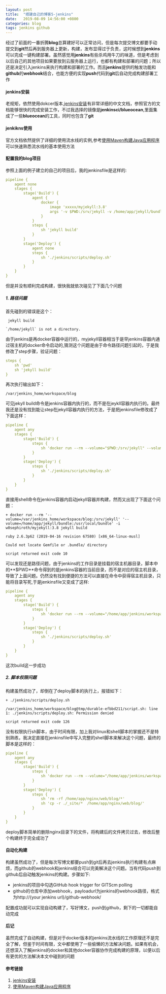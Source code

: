 ```yaml
---
layout: post
title:  "搭建自己的博客5-jenkins"
date:   2019-08-09 14:56:00 +0800
categories: blog
tags: jenkins github
---
```


经过了前面的一番折腾**blog**总算建好可以正常访问，但是每次提交博文都要手动提交到**git**然后再到服务器上更新，构建，发布显得过于负责，这时候想到**jenkins**可以完成一键构建部署。虽然感觉用**jenkins**有些杀鸡用牛刀的味道，但是考虑到以后自己的其他项目如果要放到云服务器上运行，也都有构建和部署的问题；所以还是决定引入jenkins来执行构建和部署的工作。而且**jenkins**提供的触发功能和**github**的**webhook**结合，也能方便的实现**push**代码到**git**后自动完成构建部署工作

#### jenkins安装

老规矩，依然使用dokcer版本,[jenkins安装][]有非常详细的中文文档，参照官方的文档能够很快的完成安装工作，不过我选择的镜像是**jenkinsci/blueocean**,里面集成了一些**blueocean**的工具，同时也包含了**git**

#### jenkikns使用

官方文档依然提供了详细的使用流水线的实例,参考[使用Maven构建Java应用程序][]可以快速熟悉流水线的基本使用方法

#### 配置我的blog项目

参照上面的例子建立的自己的项目后，我的jenkinsfile是这样的:
```yml
pipeline {
    agent none
    stages {
        stage('Build') {
            agent {
                docker {
                    image 'xxxxx/myjekyll:3.8'
                    args '-v $PWD:/srv/jekyll -v /home/app/jekyll/bundle:/usr/local/bundle'
                }
            }
            steps {
                sh 'jekyll build'
            }
        }
        stage('Deploy') {
            agent none
            steps {
                sh './jenkins/scripts/deploy.sh'
            }
        }
    }
}
```
但是并没有顺利完成构建，很快我就依次碰见了下面几个问题

##### 1. 路径问题

首先碰到的错误是这个：
```
 jekyll build

`/home/jekyll` is not a directory.
```
由于jenkins是再docker容器中运行的，myjekyll容器相当于是早jenkins容器内通过宿主机的docker命令启动的,猜测这个问题是由于命令路径问题引起的，于是我修改了step步骤，验证问题：
```yml
steps {
    sh 'pwd'
    sh 'jekyll build'
}
```
再次执行输出如下：
```
/var/jenkins_home/workspace/blog
```
可见jekyll build命令是jenkins容器内执行的，而不是在jeykll容器内执行的。最终我还是没有找到能让step在jekyll容器内执行的方法，于是把jenkinsfile修改成了下面这样：
```yml
pipeline {
    agent any
    stages {
        stage('Build') {
            steps {
                sh 'docker run --rm --volume="$PWD:/srv/jekyll" --volume="/home/app/jekyll/bundle:/usr/local/bundle"  -i xxxxx/myjekyll:3.8 jekyll build'
            }
        }
        stage('Deploy') {
            steps {
                sh './jenkins/scripts/deploy.sh'
            }
        }
    }
}
```
直接用shell命令在jenkins容器内启动jekyll容器并构建，然而又出现了下面这个问题：
```
+ docker run --rm '--volume=/var/jenkins_home/workspace/blog:/srv/jekyll' '--volume=/home/app/jekyll/bundle:/usr/local/bundle' -i w0sephiroth/myjekyll:3.8 jekyll build

ruby 2.6.3p62 (2019-04-16 revision 67580) [x86_64-linux-musl]

Could not locate Gemfile or .bundle/ directory

script returned exit code 10
```
可以发现还是路径问题，由于jenkins的工作目录是挂载的宿主机器目录，脚本中的**$PWD**命令得到的是jenkins容器的当前目录，而不是对应的宿主机目录，导致了上面问题。仍然没有找到便捷的方法可以直接在命令中获得宿主机目录，只能将目录写死,于是jenkinsfile又变成了这样:
```yml
pipeline {
    agent any
    stages {
        stage('Build') {
            steps {
                sh 'docker run --rm --volume="/home/app/jenkins/workspace/blog:/srv/jekyll" --volume="/home/app/jekyll/bundle:/usr/local/bundle"  -i xxxxx/myjekyll:3.8 jekyll build'
            }
        }
        stage('Deploy') {
            steps {
                sh './jenkins/scripts/deploy.sh'
            }
        }
    }
}
```
这次build这一步成功

##### 2. 脚本权限问题

构建虽然成功了，却倒在了deploy脚本的执行上，报错如下：
```
+ ./jenkins/scripts/deploy.sh

/var/jenkins_home/workspace/blog@tmp/durable-efbbd211/script.sh: line 1: ./jenkins/scripts/deploy.sh: Permission denied

script returned exit code 126
```
没有权限执行sh脚本，由于时间有限，加上我对linux和shell脚本的掌握还不是特别熟练，我决定直接在jenkinsfile中写入完整的shell脚本来解决这个问题，最终的脚本是这样的：
```yml
pipeline {
    agent any
    stages {
        stage('Build') {
            steps {
                sh 'docker run --rm --volume="/home/app/jenkins/workspace/blog:/srv/jekyll" --volume="/home/app/jekyll/bundle:/usr/local/bundle"  -i xxxxxx/myjekyll:3.8.1 jekyll build'
            }
        }
        stage('Deploy') {
            steps {
                sh 'rm -rf /home/app/nginx/web/blog/*'
                sh 'cp -r ./_site/*  /home/app/nginx/web/blog/'
            }
        }
    }
}
```
deploy脚本简单的删除nginx目录下的文件，将构建后的文件拷贝过去，修改后整个构建终于完全成功了

#### 自动化构建

构建虽然成功了，但是每次写博文都要push到git后再去jenkins执行构建有点麻烦，而github的webhook和jenkins结合可以完美解决这个问题。当有代码push到github后自动触发jenkins的构建。步骤如下:

* jenkins的项目中勾选GitHub hook trigger for GITScm polling
* github的仓库中添加webhook，payloadurl为jenkins的webhook路径，格式为http://{your jenkins url}/github-webhook/

配置成功就可以实现自动构建了，写好博文，push到github，剩下的一切都能自动完成

#### 后记

虽然完成了自动构建，但是对于docker版本的jenkins流水线的工作原理还不是完全了解，但鉴于时间有限，文中都使用了一些偷懒的方法解决问题。如果有机会，还想深入了解jenkins的docker和其他docker容器协作完成构建的原理，以便以后有更优的方法解决本文中碰到的问题

#### 参考链接

1. [jenkins安装][]
2. [使用Maven构建Java应用程序][]


[jenkins安装]: https://jenkins.io/zh/doc/book/installing/
[使用Maven构建Java应用程序]: https://jenkins.io/zh/doc/tutorials/build-a-java-app-with-maven/
